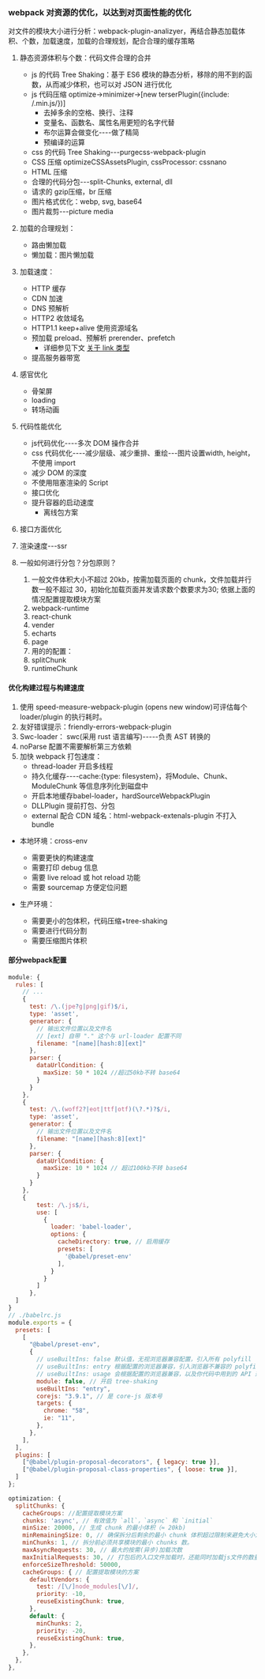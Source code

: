 ### webpack 对资源的优化，以达到对页面性能的优化

对文件的模块大小进行分析：webpack-plugin-analizyer，再结合静态加载体积、个数，加载速度，加载的合理规划，配合合理的缓存策略

1. 静态资源体积与个数：代码文件合理的合并
   + js 的代码 Tree Shaking：基于 ES6 模块的静态分析，移除的用不到的函数，从而减少体积，也可以对 JSON 进行优化
   + js 代码压缩 optimize->minimizer->[new terserPlugin({include: /\.min.js/})]
     + 去掉多余的空格、换行、注释
     + 变量名、函数名、属性名用更短的名字代替
     + 布尔运算会做变化----做了精简
     + 预编译的运算
   + css 的代码 Tree Shaking---purgecss-webpack-plugin
   + CSS 压缩 optimizeCSSAssetsPlugin, cssProcessor: cssnano
   + HTML 压缩
   + 合理的代码分包---split-Chunks, external, dll
   + 请求的 gzip压缩，br 压缩
   + 图片格式优化：webp, svg, base64
   + 图片裁剪---picture media

2. 加载的合理规划：

   + 路由懒加载
   + 懒加载：图片懒加载

3. 加载速度：

   + HTTP 缓存
   + CDN 加速
   + DNS 预解析
   + HTTP2 收敛域名
   + HTTP1.1 keep+alive 使用资源域名
   + 预加载 preload、预解析 prerender、prefetch
      + 详细参见下文 [关于 link 类型](#关于-link-类型)
   + 提高服务器带宽

4. 感官优化

   + 骨架屏
   + loading
   + 转场动画

5. 代码性能优化

   + js代码优化----多次 DOM 操作合并
   + css 代码优化----减少层级、减少重排、重绘---图片设置width, height，不使用 import
   + 减少 DOM 的深度
   + 不使用阻塞渲染的 Script
   + 接口优化
   + 提升容器的启动速度
      + 离线包方案

6. 接口方面优化
7. 渲染速度---ssr
8. 一般如何进行分包？分包原则？
   1. 一般文件体积大小不超过 20kb，按需加载页面的 chunk，文件加载并行数一般不超过 30，初始化加载页面并发请求数个数要求为30; 依据上面的情况配置提取模块方案
   2. webpack-runtime
   3. react-chunk
   4.  vender
   5.  echarts
   6.  page
   7.  用的的配置：
      1. splitChunk
      2. runtimeChunk


#### 优化构建过程与构建速度

1. 使用 speed-measure-webpack-plugin (opens new window)可评估每个 loader/plugin 的执行耗时。
2. 友好错误提示：friendly-errors-webpack-plugin
3. Swc-loader： swc(采用 rust 语言编写)-----负责 AST 转换的
4. noParse 配置不需要解析第三方依赖
5. 加快 webpack 打包速度：
   + thread-loader 开启多线程
   + 持久化缓存----cache:{type: filesystem}，将Module、Chunk、ModuleChunk 等信息序列化到磁盘中
   + 开启本地缓存babel-loader，hardSourceWebpackPlugin
   + DLLPlugin 提前打包、分包
   + external 配合 CDN 域名：html-webpack-extenals-plugin 不打入 bundle


+ 本地环境：cross-env
  + 需要更快的构建速度
  + 需要打印 debug 信息
  + 需要 live reload 或 hot reload 功能
  + 需要 sourcemap 方便定位问题

+ 生产环境：
  + 需要更小的包体积，代码压缩+tree-shaking
  + 需要进行代码分割
  + 需要压缩图片体积

#### 部分webpack配置

```javascript
module: {
  rules: [
    // ...
    {
      test: /\.(jpe?g|png|gif)$/i,
      type: 'asset',
      generator: {
        // 输出文件位置以及文件名
        // [ext] 自带 "." 这个与 url-loader 配置不同
        filename: "[name][hash:8][ext]"
      },
      parser: {
        dataUrlCondition: {
          maxSize: 50 * 1024 //超过50kb不转 base64
        }
      }
    },
    {
      test: /\.(woff2?|eot|ttf|otf)(\?.*)?$/i,
      type: 'asset',
      generator: {
        // 输出文件位置以及文件名
        filename: "[name][hash:8][ext]"
      },
      parser: {
        dataUrlCondition: {
          maxSize: 10 * 1024 // 超过100kb不转 base64
        }
      }
    },
    {
        test: /\.js$/i,
        use: [
          {
            loader: 'babel-loader',
            options: {
              cacheDirectory: true, // 启用缓存
              presets: [
                '@babel/preset-env'
              ],
            }
          }
        ]
      },
  ]
}
// ./babelrc.js
module.exports = {
  presets: [
    [
      "@babel/preset-env",
      {
        // useBuiltIns: false 默认值，无视浏览器兼容配置，引入所有 polyfill
        // useBuiltIns: entry 根据配置的浏览器兼容，引入浏览器不兼容的 polyfill
        // useBuiltIns: usage 会根据配置的浏览器兼容，以及你代码中用到的 API 来进行 polyfill，实现了按需添加
        module: false, // 开启 tree-shaking
        useBuiltIns: "entry",
        corejs: "3.9.1", // 是 core-js 版本号
        targets: {
          chrome: "58",
          ie: "11",
        },
      },
    ],
  ],
  plugins: [
    ["@babel/plugin-proposal-decorators", { legacy: true }],
    ["@babel/plugin-proposal-class-properties", { loose: true }],
  ]
};

optimization: {
  splitChunks: {
    cacheGroups: //配置提取模块方案
    chunks: 'async', // 有效值为 `all`，`async` 和 `initial`
    minSize: 20000, // 生成 chunk 的最小体积（≈ 20kb)
    minRemainingSize: 0, // 确保拆分后剩余的最小 chunk 体积超过限制来避免大小为零的模块
    minChunks: 1, // 拆分前必须共享模块的最小 chunks 数。
    maxAsyncRequests: 30, // 最大的按需(异步)加载次数
    maxInitialRequests: 30, // 打包后的入口文件加载时，还能同时加载js文件的数量（包括入口文件）
    enforceSizeThreshold: 50000,
    cacheGroups: { // 配置提取模块的方案
      defaultVendors: {
        test: /[\/]node_modules[\/]/,
        priority: -10,
        reuseExistingChunk: true,
      },
      default: {
        minChunks: 2,
        priority: -20,
        reuseExistingChunk: true,
      },
    },
  },
},
```

